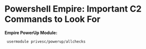 <h1>Powershell Empire: Important C2 Commands to Look For</h1>

**Empire PowerUp Module:**

 ` usermodule privesc/powerup/allchecks`
